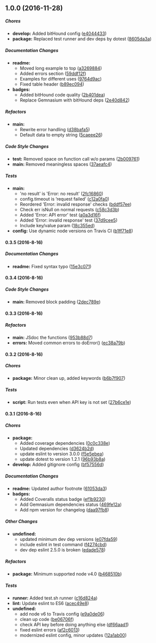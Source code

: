 ## 1.0.0 (2016-11-28)

##### Chores

* **develop:** Added bitHound config ([e4044433](https://github.com/fvdm/nodejs-overheid.io/commit/e4044433a6b7b65de7322b6e6c25801c425d6acb))
* **package:** Replaced test runner and dev deps by dotest ([8605da3a](https://github.com/fvdm/nodejs-overheid.io/commit/8605da3a3468bfd5aae59d5383e7425bd6ff4f16))

##### Documentation Changes

* **readme:**
  * Moved long example to top ([a3269884](https://github.com/fvdm/nodejs-overheid.io/commit/a32698841874a8f635ad059019b4be201bf321e6))
  * Added errors section ([59ddf12f](https://github.com/fvdm/nodejs-overheid.io/commit/59ddf12f0a0238c0c1843db7fc40d3069a01c011))
  * Examples for different uses ([9764d9ac](https://github.com/fvdm/nodejs-overheid.io/commit/9764d9ac06f2f39f2a4992c1026dba5b569ee602))
  * Fixed table header ([b89ec094](https://github.com/fvdm/nodejs-overheid.io/commit/b89ec0940383a12d47be48d2429b6a6e20cfc140))
* **badges:**
  * Added bitHound code quality ([2b401dea](https://github.com/fvdm/nodejs-overheid.io/commit/2b401deac13b060ae057876a99982e769418b388))
  * Replace Gemnasium with bitHound deps ([2e40d842](https://github.com/fvdm/nodejs-overheid.io/commit/2e40d8426b229467d9359c0b55f878d7c8eb1dee))

##### Refactors

* **main:**
  * Rewrite error handling ([d38bafa5](https://github.com/fvdm/nodejs-overheid.io/commit/d38bafa5059727d9e438b906aaf73738f64f463f))
  * Default data to empty string ([5caeee26](https://github.com/fvdm/nodejs-overheid.io/commit/5caeee26ba14cdcdd268ff9d851bf511af82000a))

##### Code Style Changes

* **test:** Removed space on function call w/o params ([2b009761](https://github.com/fvdm/nodejs-overheid.io/commit/2b009761bdf479754ded66cb620351114326b3c2))
* **main:** Removed meaningless spaces ([37aeafc4](https://github.com/fvdm/nodejs-overheid.io/commit/37aeafc49746b753f2b4c4cf2dd44f29e058de52))

##### Tests

* **main:**
  * 'no result' is 'Error: no result' ([2fc16860](https://github.com/fvdm/nodejs-overheid.io/commit/2fc16860e1555da5d969a7f44ccaeff8f8b4fe73))
  * config.timeout is ‘request failed’ ([c12a0fa0](https://github.com/fvdm/nodejs-overheid.io/commit/c12a0fa04a3b0e0c2094f8544940f6fe9ccb1e74))
  * Reordered 'Error: invalid response' checks ([bddf57ee](https://github.com/fvdm/nodejs-overheid.io/commit/bddf57ee30ae5cb4febe89e4bf5ef650310a7f2a))
  * Check err isNull on normal requests ([c58c3d3b](https://github.com/fvdm/nodejs-overheid.io/commit/c58c3d3b89068e26d625e8d2fee4b6571a7ec104))
  * Added 'Error: API error' test ([a0a3d16f](https://github.com/fvdm/nodejs-overheid.io/commit/a0a3d16fdfc6b9b41594731d44c3a2ab686451ec))
  * Added 'Error: invalid response' test ([37d9cee5](https://github.com/fvdm/nodejs-overheid.io/commit/37d9cee58c57f14269bc1c24c5deec8fedd0c005))
  * Include key/value param ([18c355ed](https://github.com/fvdm/nodejs-overheid.io/commit/18c355ed56418f0c84ea906de6abf4d72ae0ae6b))
* **config:** Use dynamic node versions on Travis CI ([b1ff71e8](https://github.com/fvdm/nodejs-overheid.io/commit/b1ff71e8bcb74c179ffe393747d231a20fa8b75b))

#### 0.3.5 (2016-8-16)

##### Documentation Changes

* **readme:** Fixed syntax typo ([15e3c071](https://github.com/fvdm/nodejs-overheid.io/commit/15e3c071b60b93015de9f9fa1d1a5c23fa2479d7))

#### 0.3.4 (2016-8-16)

##### Code Style Changes

* **main:** Removed block padding ([2dec789e](https://github.com/fvdm/nodejs-overheid.io/commit/2dec789e1813b13060b35a695b297b9c42fee8d6))

#### 0.3.3 (2016-8-16)

##### Refactors

* **main:** JSdoc the functions ([953b88d7](https://github.com/fvdm/nodejs-overheid.io/commit/953b88d728d4855077741ae76ff2e490794077f8))
* **errors:** Moved common errors to doError() ([ec38a79b](https://github.com/fvdm/nodejs-overheid.io/commit/ec38a79b0f012593aad575c8b794b1f0c888e06d))

#### 0.3.2 (2016-8-16)

##### Chores

* **package:** Minor clean up, added keywords ([b6b7f907](https://github.com/fvdm/nodejs-overheid.io/commit/b6b7f907cec462fd6abb57a47622ad49f3ec32c6))

##### Tests

* **script:** Run tests even when API key is not set ([27b6ce1e](https://github.com/fvdm/nodejs-overheid.io/commit/27b6ce1e68c89172e2b2443cb76b8e6ea3464c4b))

#### 0.3.1 (2016-8-16)

##### Chores

* **package:**
  * Added coverage dependencies ([0c0c338e](https://github.com/fvdm/nodejs-overheid.io/commit/0c0c338ec32048e3855125caeca272e309487209))
  * Updated dependencies ([d3624b2d](https://github.com/fvdm/nodejs-overheid.io/commit/d3624b2d299674f8da10360d3450e27e49b65d04))
  * update eslint to version 3.0.0 ([f5e5ebea](https://github.com/fvdm/nodejs-overheid.io/commit/f5e5ebea781b92285e57bd3325b0ce450004d944))
  * update dotest to version 1.2.1 ([96b93b8a](https://github.com/fvdm/nodejs-overheid.io/commit/96b93b8a7ee168335dc5417eb50e04f64fb11293))
* **develop:** Added gitignore config ([bf57556d](https://github.com/fvdm/nodejs-overheid.io/commit/bf57556d4a4acf90c57adf38930b3c7b53787aae))

##### Documentation Changes

* **readme:** Updated author footnote ([61053da3](https://github.com/fvdm/nodejs-overheid.io/commit/61053da3d7d0d16a11473e08a27f88707393472d))
* **badges:**
  * Added Coveralls status badge ([ef1b9230](https://github.com/fvdm/nodejs-overheid.io/commit/ef1b92300c11c078b361992cc9542fe843740833))
  * Add Gemnasium dependencies status ([469fe12a](https://github.com/fvdm/nodejs-overheid.io/commit/469fe12a20164755b5b1efb6fd845a072a7e9dee))
  * Add npm version for changelog ([daa97fb8](https://github.com/fvdm/nodejs-overheid.io/commit/daa97fb8d1544f6642f8cb70969887aa22ab3e6e))

##### Other Changes

* **undefined:**
  * updated minimum dev dep versions ([e07fda59](https://github.com/fvdm/nodejs-overheid.io/commit/e07fda59dc11a0721668310e18b6634a99f41f82))
  * include eslint in test command ([f4274cbd](https://github.com/fvdm/nodejs-overheid.io/commit/f4274cbd1a316f87d0d09b44972e049785164ac9))
  * dev dep eslint 2.5.0 is broken ([edade578](https://github.com/fvdm/nodejs-overheid.io/commit/edade578709a637d03b5dc0f454d97d62a0554e4))

##### Refactors

* **package:** Minimum supported node v4.0 ([b468510b](https://github.com/fvdm/nodejs-overheid.io/commit/b468510bc40a62df6c780423db3141cc642c1be6))

##### Tests

* **runner:** Added test.sh runner ([c16d824a](https://github.com/fvdm/nodejs-overheid.io/commit/c16d824aee5b21a8ee2c4a75e1e70ad5f1425d86))
* **lint:** Update eslint to ES6 ([acec49e8](https://github.com/fvdm/nodejs-overheid.io/commit/acec49e8ec208e9ea61e2aa860f7dd2636350335))
* **undefined:**
  * add node v6 to Travis config ([e9a0de06](https://github.com/fvdm/nodejs-overheid.io/commit/e9a0de06b024e42f744f2b1e2224679a61c2d548))
  * clean up code ([be06706f](https://github.com/fvdm/nodejs-overheid.io/commit/be06706f32da5eb61870e9fd22a7e6229f3072bd))
  * check API key before doing anything else ([df66aad1](https://github.com/fvdm/nodejs-overheid.io/commit/df66aad15440a12bddf1215a35511fbfc1937bdb))
  * fixed eslint errors ([af2c6013](https://github.com/fvdm/nodejs-overheid.io/commit/af2c601330a2080a67a5ff2b80c3e6974c67ee9d))
  * modernized eslint config, minor updates ([12a1ab00](https://github.com/fvdm/nodejs-overheid.io/commit/12a1ab008df7bc37d46eb76a9485428acac3cbad))

